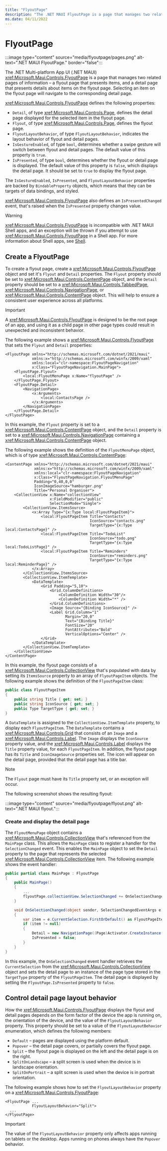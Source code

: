 ```yaml
---
title: "FlyoutPage"
description: "The .NET MAUI FlyoutPage is a page that manages two related pages of information – a flyout page that presents items, and a detail page that presents details about items on the flyout page."
ms.date: 04/11/2022
---
```


# FlyoutPage

:::image type="content" source="media/flyoutpage/pages.png" alt-text=".NET MAUI FlyoutPage." border="false":::

The .NET Multi-platform App UI (.NET MAUI) <xref:Microsoft.Maui.Controls.FlyoutPage> is a page that manages two related pages of information – a flyout page that presents items, and a detail page that presents details about items on the flyout page. Selecting an item on the flyout page will navigate to the corresponding detail page.

<xref:Microsoft.Maui.Controls.FlyoutPage> defines the following properties:

- `Detail`, of type <xref:Microsoft.Maui.Controls.Page>, defines the detail page displayed for the selected item in the flyout page.
- `Flyout`, of type <xref:Microsoft.Maui.Controls.Page>, defines the flyout page.
- `FlyoutLayoutBehavior`, of type `FlyoutLayoutBehavior`, indicates the layout behavior of flyout and detail pages.
- `IsGestureEnabled`, of type `bool`, determines whether a swipe gesture will switch between flyout and detail pages. The default value of this property is `true`.
- `IsPresented`, of type `bool`, determines whether the flyout or detail page is displayed. The default value of this property is `false`, which displays the detail page. It should be set to `true` to display the flyout page.

The `IsGestureEnabled`, `IsPresented`, and `FlyoutLayoutBehavior` properties are backed by `BindableProperty` objects, which means that they can be targets of data bindings, and styled.

<xref:Microsoft.Maui.Controls.FlyoutPage> also defines an `IsPresentedChanged` event, that's raised when the `IsPresented` property changes value.

> [!WARNING]
> <xref:Microsoft.Maui.Controls.FlyoutPage> is incompatible with .NET MAUI Shell apps, and an exception will be thrown if you attempt to use <xref:Microsoft.Maui.Controls.FlyoutPage> in a Shell app. For more information about Shell apps, see [Shell](~/fundamentals/shell/index.md).

## Create a FlyoutPage

To create a flyout page, create a <xref:Microsoft.Maui.Controls.FlyoutPage> object and set it's `Flyout` and `Detail` properties. The `Flyout` property should be set to <xref:Microsoft.Maui.Controls.ContentPage> object, and the `Detail` property should be set to a <xref:Microsoft.Maui.Controls.TabbedPage>, <xref:Microsoft.Maui.Controls.NavigationPage>, or <xref:Microsoft.Maui.Controls.ContentPage> object. This will help to ensure a consistent user experience across all platforms.

> [!IMPORTANT]
> A <xref:Microsoft.Maui.Controls.FlyoutPage> is designed to be the root page of an app, and using it as a child page in other page types could result in unexpected and inconsistent behavior.

The following example shows a <xref:Microsoft.Maui.Controls.FlyoutPage> that sets the `Flyout` and `Detail` properties:

```xaml
<FlyoutPage xmlns="http://schemas.microsoft.com/dotnet/2021/maui"
            xmlns:x="http://schemas.microsoft.com/winfx/2009/xaml"
            xmlns:local="clr-namespace:FlyoutPageNavigation"
            x:Class="FlyoutPageNavigation.MainPage">
    <FlyoutPage.Flyout>
        <local:FlyoutMenuPage x:Name="flyoutPage" />
    </FlyoutPage.Flyout>
    <FlyoutPage.Detail>
        <NavigationPage>
            <x:Arguments>
                <local:ContactsPage />
            </x:Arguments>
        </NavigationPage>
    </FlyoutPage.Detail>
</FlyoutPage>
```

In this example, the `Flyout` property is set to a <xref:Microsoft.Maui.Controls.ContentPage> object, and the `Detail` property is set to a <xref:Microsoft.Maui.Controls.NavigationPage> containing a <xref:Microsoft.Maui.Controls.ContentPage> object.

The following example shows the definition of the `FlyoutMenuPage` object, which is of type <xref:Microsoft.Maui.Controls.ContentPage>:

```xaml
<ContentPage xmlns="http://schemas.microsoft.com/dotnet/2021/maui"
             xmlns:x="http://schemas.microsoft.com/winfx/2009/xaml"
             xmlns:local="clr-namespace:FlyoutPageNavigation"
             x:Class="FlyoutPageNavigation.FlyoutMenuPage"
             Padding="0,40,0,0"
             IconImageSource="hamburger.png"
             Title="Personal Organiser">
    <CollectionView x:Name="collectionView"
                    x:FieldModifier="public"
                    SelectionMode="Single">
        <CollectionView.ItemsSource>
            <x:Array Type="{x:Type local:FlyoutPageItem}">
                <local:FlyoutPageItem Title="Contacts"
                                      IconSource="contacts.png"
                                      TargetType="{x:Type local:ContactsPage}" />
                <local:FlyoutPageItem Title="TodoList"
                                      IconSource="todo.png"
                                      TargetType="{x:Type local:TodoListPage}" />
                <local:FlyoutPageItem Title="Reminders"
                                      IconSource="reminders.png"
                                      TargetType="{x:Type local:ReminderPage}" />
            </x:Array>
        </CollectionView.ItemsSource>
        <CollectionView.ItemTemplate>
            <DataTemplate>
                <Grid Padding="5,10">
                    <Grid.ColumnDefinitions>
                        <ColumnDefinition Width="30"/>
                        <ColumnDefinition Width="*" />
                    </Grid.ColumnDefinitions>
                    <Image Source="{Binding IconSource}" />
                    <Label Grid.Column="1"
                           Margin="20,0"
                           Text="{Binding Title}"
                           FontSize="20"
                           FontAttributes="Bold"
                           VerticalOptions="Center" />
                </Grid>
            </DataTemplate>
        </CollectionView.ItemTemplate>
    </CollectionView>
</ContentPage>
```

In this example, the flyout page consists of a <xref:Microsoft.Maui.Controls.CollectionView> that's populated with data by setting its `ItemsSource` property to an array of `FlyoutPageItem` objects. The following example shows the definition of the `FlyoutPageItem` class:

```csharp
public class FlyoutPageItem
{
    public string Title { get; set; }
    public string IconSource { get; set; }
    public Type TargetType { get; set; }
}
```

A `DataTemplate` is assigned to the `CollectionView.ItemTemplate` property, to display each `FlyoutPageItem`. The `DataTemplate` contains a <xref:Microsoft.Maui.Controls.Grid> that consists of an `Image` and a <xref:Microsoft.Maui.Controls.Label>. The `Image` displays the `IconSource` property value, and the <xref:Microsoft.Maui.Controls.Label> displays the `Title` property value, for each `FlyoutPageItem`. In addition, the flyout page has its `Title` and `IconImageSource` properties set. The icon will appear on the detail page, provided that the detail page has a title bar.

> [!NOTE]
> The `Flyout` page must have its `Title` property set, or an exception will occur.

The following screenshot shows the resulting flyout:

:::image type="content" source="media/flyoutpage/flyout.png" alt-text=".NET MAUI flyout.":::

### Create and display the detail page

The `FlyoutMenuPage` object contains a <xref:Microsoft.Maui.Controls.CollectionView> that's referenced from the `MainPage` class. This allows the `MainPage` class to register a handler for the `SelectionChanged` event. This enables the `MainPage` object to set the `Detail` property to the page that represents the selected <xref:Microsoft.Maui.Controls.CollectionView> item. The following example shows the event handler:

```csharp
public partial class MainPage : FlyoutPage
{
    public MainPage()
    {
        ...
        flyoutPage.collectionView.SelectionChanged += OnSelectionChanged;
    }

    void OnSelectionChanged(object sender, SelectionChangedEventArgs e)
    {
        var item = e.CurrentSelection.FirstOrDefault() as FlyoutPageItem;
        if (item != null)
        {            
            Detail = new NavigationPage((Page)Activator.CreateInstance(item.TargetType));
            IsPresented = false;
        }
    }
}
```

In this example, the `OnSelectionChanged` event handler retrieves the `CurrentSelection` from the <xref:Microsoft.Maui.Controls.CollectionView> object and sets the detail page to an instance of the page type stored in the `TargetType` property of the `FlyoutPageItem`. The detail page is displayed by setting the `FlyoutPage.IsPresented` property to `false`.

## Control detail page layout behavior

How the <xref:Microsoft.Maui.Controls.FlyoutPage> displays the flyout and detail pages depends on the form factor of the device the app is running on, the orientation of the device, and the value of the `FlyoutLayoutBehavior` property. This property should be set to a value of the `FlyoutLayoutBehavior` enumeration, which defines the following members:

- `Default` – pages are displayed using the platform default.
- `Popover` – the detail page covers, or partially covers the flyout page.
- `Split` – the flyout page is displayed on the left and the detail page is on the right.
- `SplitOnLandscape` – a split screen is used when the device is in landscape orientation.
- `SplitOnPortrait` – a split screen is used when the device is in portrait orientation.

The following example shows how to set the `FlyoutLayoutBehavior` property on a <xref:Microsoft.Maui.Controls.FlyoutPage>:

```xaml
<FlyoutPage ...
            FlyoutLayoutBehavior="Split">
  ...
</FlyoutPage>
```

> [!IMPORTANT]
> The value of the `FlyoutLayoutBehavior` property only affects apps running on tablets or the desktop. Apps running on phones always have the `Popover` behavior.
